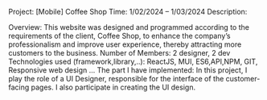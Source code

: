 Project: [Mobile] Coffee Shop 
Time: 1/02/2024 – 1/03/2024 Description:

Overview: This website was designed and programmed according to the requirements of the client, Coffee Shop, to enhance the company’s professionalism and improve user experience, thereby attracting more customers to the business.
Number of Members: 2 designer, 2 dev
Technologies used (framework,library,..): ReactJS, MUI, ES6,API,NPM, GIT, Responsive web design …
The part I have implemented: In this project, I play the role of a UI Designer, responsible for the interface of the customer-facing pages. I also participate in creating the UI design.
